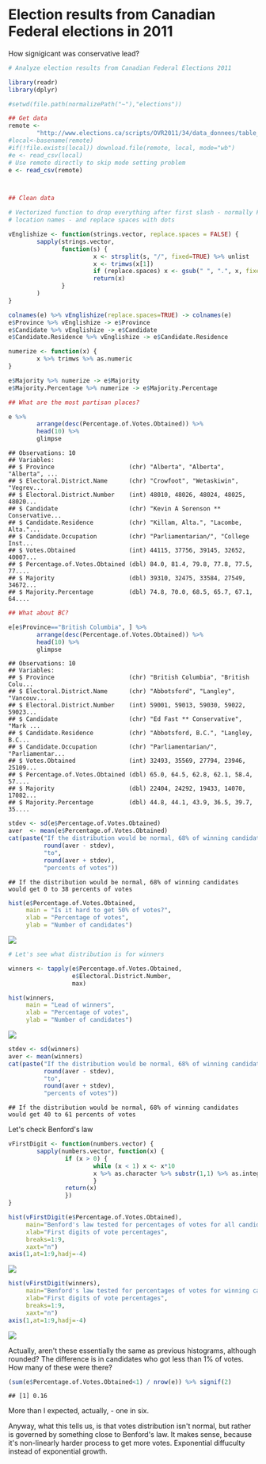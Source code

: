 # Election results from Canadian Federal elections in 2011

How signigicant was conservative lead?


```r
# Analyze election results from Canadian Federal Elections 2011

library(readr)
library(dplyr)

#setwd(file.path(normalizePath("~"),"elections"))
```


```r
## Get data
remote <- 
        "http://www.elections.ca/scripts/OVR2011/34/data_donnees/table_tableau12.csv"
#local<-basename(remote)
#if(!file.exists(local)) download.file(remote, local, mode="wb")
#e <- read_csv(local)
# Use remote directly to skip mode setting problem
e <- read_csv(remote)



## Clean data

# Vectorized function to drop everything after first slash - normally French
# location names - and replace spaces with dots

vEnglishize <- function(strings.vector, replace.spaces = FALSE) {
        sapply(strings.vector, 
               function(s) {
                        x <- strsplit(s, "/", fixed=TRUE) %>% unlist
                        x <- trimws(x[1])
                        if (replace.spaces) x <- gsub(" ", ".", x, fixed=TRUE)
                        return(x)
               }
        )
}

colnames(e) %>% vEnglishize(replace.spaces=TRUE) -> colnames(e)
e$Province %>% vEnglishize -> e$Province
e$Candidate %>% vEnglishize -> e$Candidate
e$Candidate.Residence %>% vEnglishize -> e$Candidate.Residence

numerize <- function(x) {
        x %>% trimws %>% as.numeric
}

e$Majority %>% numerize -> e$Majority
e$Majority.Percentage %>% numerize -> e$Majority.Percentage

## What are the most partisan places?

e %>% 
        arrange(desc(Percentage.of.Votes.Obtained)) %>%
        head(10) %>%
        glimpse
```

```
## Observations: 10
## Variables:
## $ Province                     (chr) "Alberta", "Alberta", "Alberta", ...
## $ Electoral.District.Name      (chr) "Crowfoot", "Wetaskiwin", "Vegrev...
## $ Electoral.District.Number    (int) 48010, 48026, 48024, 48025, 48020...
## $ Candidate                    (chr) "Kevin A Sorenson ** Conservative...
## $ Candidate.Residence          (chr) "Killam, Alta.", "Lacombe, Alta."...
## $ Candidate.Occupation         (chr) "Parliamentarian/", "College Inst...
## $ Votes.Obtained               (int) 44115, 37756, 39145, 32652, 40007...
## $ Percentage.of.Votes.Obtained (dbl) 84.0, 81.4, 79.8, 77.8, 77.5, 77....
## $ Majority                     (dbl) 39310, 32475, 33584, 27549, 34672...
## $ Majority.Percentage          (dbl) 74.8, 70.0, 68.5, 65.7, 67.1, 64....
```

```r
## What about BC?

e[e$Province=="British Columbia", ] %>%
        arrange(desc(Percentage.of.Votes.Obtained)) %>%
        head(10) %>%
        glimpse
```

```
## Observations: 10
## Variables:
## $ Province                     (chr) "British Columbia", "British Colu...
## $ Electoral.District.Name      (chr) "Abbotsford", "Langley", "Vancouv...
## $ Electoral.District.Number    (int) 59001, 59013, 59030, 59022, 59023...
## $ Candidate                    (chr) "Ed Fast ** Conservative", "Mark ...
## $ Candidate.Residence          (chr) "Abbotsford, B.C.", "Langley, B.C...
## $ Candidate.Occupation         (chr) "Parliamentarian/", "Parliamentar...
## $ Votes.Obtained               (int) 32493, 35569, 27794, 23946, 25109...
## $ Percentage.of.Votes.Obtained (dbl) 65.0, 64.5, 62.8, 62.1, 58.4, 57....
## $ Majority                     (dbl) 22404, 24292, 19433, 14070, 17082...
## $ Majority.Percentage          (dbl) 44.8, 44.1, 43.9, 36.5, 39.7, 35....
```

```r
stdev <- sd(e$Percentage.of.Votes.Obtained)
aver  <- mean(e$Percentage.of.Votes.Obtained)
cat(paste("If the distribution would be normal, 68% of winning candidates would get",
          round(aver - stdev),
          "to",
          round(aver + stdev),
          "percents of votes"))
```

```
## If the distribution would be normal, 68% of winning candidates would get 0 to 38 percents of votes
```

```r
hist(e$Percentage.of.Votes.Obtained,
     main = "Is it hard to get 50% of votes?",
     xlab = "Percentage of votes",
     ylab = "Number of candidates")
```

![](most-voted_files/figure-html/unnamed-chunk-2-1.png) 

```r
# Let's see what distribution is for winners

winners <- tapply(e$Percentage.of.Votes.Obtained,
                  e$Electoral.District.Number,
                  max)

hist(winners,
     main = "Lead of winners",
     xlab = "Percentage of votes",
     ylab = "Number of candidates")
```

![](most-voted_files/figure-html/unnamed-chunk-2-2.png) 

```r
stdev <- sd(winners)
aver <- mean(winners)
cat(paste("If the distribution would be normal, 68% of winning candidates would get",
          round(aver - stdev),
          "to",
          round(aver + stdev),
          "percents of votes"))
```

```
## If the distribution would be normal, 68% of winning candidates would get 40 to 61 percents of votes
```

Let's check Benford's law

```r
vFirstDigit <- function(numbers.vector) {
        sapply(numbers.vector, function(x) {
                if (x > 0) {
                        while (x < 1) x <- x*10
                        x %>% as.character %>% substr(1,1) %>% as.integer -> x
                        }
                return(x)
                })
}

hist(vFirstDigit(e$Percentage.of.Votes.Obtained),
     main="Benford's law tested for percentages of votes for all candidates",
     xlab="First digits of vote percentages",
     breaks=1:9,
     xaxt="n")
axis(1,at=1:9,hadj=-4)
```

![](most-voted_files/figure-html/unnamed-chunk-3-1.png) 

```r
hist(vFirstDigit(winners),
     main="Benford's law tested for percentages of votes for winning candidates",
     xlab="First digits of vote percentages",
     breaks=1:9,
     xaxt="n")
axis(1,at=1:9,hadj=-4)
```

![](most-voted_files/figure-html/unnamed-chunk-3-2.png) 

Actually, aren't these essentially the same as previous histograms,
although rounded? The difference is in candidates who got less than 1% of votes.
How many of these were there?

```r
(sum(e$Percentage.of.Votes.Obtained<1) / nrow(e)) %>% signif(2)
```

```
## [1] 0.16
```
More than I expected, actually, - one in six.

Anyway, what this tells us, is that votes distribution isn't normal, but rather
is governed by something close to Benford's law. It makes sense, because it's
non-linearly harder process to get more votes. Exponential diffuculty instead
of exponential growth.
